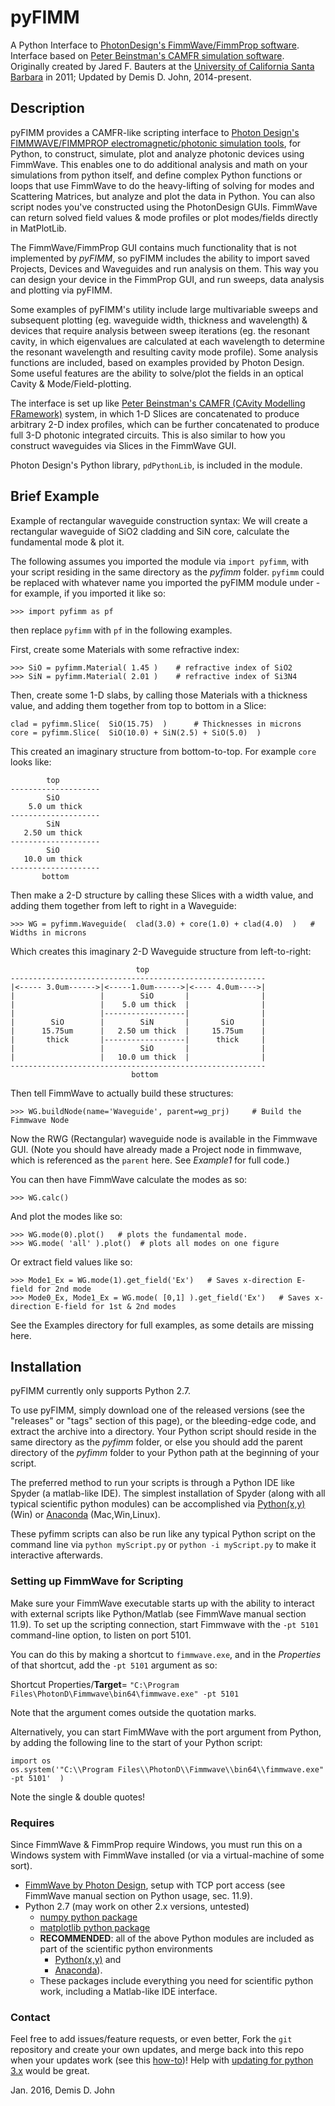 # pyFIMM
A Python Interface to [PhotonDesign's FimmWave/FimmProp software](http://www.photond.com/products/fimmwave.htm).
Interface based on [Peter Beinstman's CAMFR simulation software](http://camfr.sourceforge.net).
Originally created by Jared F. Bauters at the [University of California Santa Barbara](ucsb.edu) in 2011; 
Updated by Demis D. John, 2014-present.


## Description

pyFIMM provides a CAMFR-like scripting interface to [Photon Design's FIMMWAVE/FIMMPROP electromagnetic/photonic simulation tools](http://www.photond.com/products/fimmwave.htm), for Python, to construct, simulate, plot and analyze photonic devices using FimmWave.  This enables one to do additional analysis and math on your simulations from python itself, and define complex Python functions or loops that use FimmWave to do the heavy-lifting of solving for modes and Scattering Matrices, but analyze and plot the data in Python. You can also script nodes you've constructed using the PhotonDesign GUIs. FimmWave can return solved field values & mode profiles or plot modes/fields directly in MatPlotLib.

The FimmWave/FimmProp GUI contains much functionality that is not implemented by *pyFIMM*, so pyFIMM includes the ability to import saved Projects, Devices and Waveguides and run analysis on them. This way you can design your device in the FimmProp GUI, and run sweeps, data analysis and plotting via pyFIMM.

Some examples of pyFIMM's utility include large multivariable sweeps and subsequent plotting (eg. waveguide width, thickness and wavelength) & devices that require analysis between sweep iterations (eg. the resonant cavity, in which eigenvalues are calculated at each wavelength to determine the resonant wavelength and resulting cavity mode profile).
Some analysis functions are included, based on examples provided by Photon Design.  Some useful features are the ability to solve/plot the fields in an optical Cavity & Mode/Field-plotting.

The interface is set up like [Peter Beinstman's CAMFR (CAvity Modelling FRamework)](http://camfr.sourceforge.net) system, in which 1-D Slices are concatenated to produce arbitrary 2-D index profiles, which can be further concatenated to produce full 3-D photonic integrated circuits. This is also similar to how you construct waveguides via Slices in the FimmWave GUI.

Photon Design's Python library, `pdPythonLib`, is included in the module.


## Brief Example
Example of rectangular waveguide construction syntax: We will create a rectangular waveguide of SiO2 cladding and SiN core, calculate the fundamental mode & plot it. 

The following assumes you imported the module via `import pyfimm`, with your script residing in the same directory as the *pyfimm* folder.  `pyfimm` could be replaced with whatever name you imported the pyFIMM module under - for example, if you imported it like so:

    >>> import pyfimm as pf
    
then replace `pyfimm` with `pf` in the following examples.

First, create some Materials with some refractive index:

    >>> SiO = pyfimm.Material( 1.45 )    # refractive index of SiO2
    >>> SiN = pyfimm.Material( 2.01 )    # refractive index of Si3N4

Then, create some 1-D slabs, by calling those Materials with a thickness value, and adding them together from top to bottom in a Slice:

    clad = pyfimm.Slice(  SiO(15.75)  )      # Thicknesses in microns
    core = pyfimm.Slice(  SiO(10.0) + SiN(2.5) + SiO(5.0)  )
    
This created an imaginary structure from bottom-to-top. For example `core` looks like:

            top         
    --------------------
            SiO
        5.0 um thick
    --------------------
            SiN
       2.50 um thick
    --------------------
            SiO
       10.0 um thick
    --------------------
           bottom

Then make a 2-D structure by calling these Slices with a width value, and adding them together from left to right in a Waveguide:

    >>> WG = pyfimm.Waveguide(  clad(3.0) + core(1.0) + clad(4.0)  )   # Widths in microns
    
Which creates this imaginary 2-D Waveguide structure from left-to-right:

                                top         
    ---------------------------------------------------------
    |<----- 3.0um------>|<-----1.0um------>|<---- 4.0um---->|
    |                   |        SiO       |                |
    |                   |    5.0 um thick  |                |                
    |                   |------------------|                |
    |        SiO        |        SiN       |       SiO      |
    |      15.75um      |   2.50 um thick  |     15.75um    |
    |       thick       |------------------|      thick     |
    |                   |        SiO       |                |
    |                   |   10.0 um thick  |                |
    ---------------------------------------------------------
                               bottom
    
Then tell FimmWave to actually build these structures:

    >>> WG.buildNode(name='Waveguide', parent=wg_prj)     # Build the Fimmwave Node
    
Now the RWG (Rectangular) waveguide node is available in the Fimmwave GUI.  (Note you should have already made a Project node in fimmwave, which is referenced as the `parent` here.  See *Example1* for full code.)

You can then have FimmWave calculate the modes as so:

    >>> WG.calc()

And plot the modes like so:

    >>> WG.mode(0).plot()   # plots the fundamental mode.
    >>> WG.mode( 'all' ).plot()  # plots all modes on one figure
    
Or extract field values like so:

    >>> Mode1_Ex = WG.mode(1).get_field('Ex')   # Saves x-direction E-field for 2nd mode
    >>> Mode0_Ex, Mode1_Ex = WG.mode( [0,1] ).get_field('Ex')   # Saves x-direction E-field for 1st & 2nd modes

See the Examples directory for full examples, as some details are missing here.



## Installation
pyFIMM currently only supports Python 2.7.

To use pyFIMM, simply download one of the released versions (see the "releases" or "tags" section of this page), or the bleeding-edge code, and extract the archive into a directory.  Your Python script should reside in the same directory as the *pyfimm* folder, or else you should add the parent directory of the *pyfimm* folder to your Python path at the beginning of your script.    

The preferred method to run your scripts is through a Python IDE like Spyder (a matlab-like IDE).  The simplest installation of Spyder (along with all typical scientific python modules) can be accomplished via [Python(x,y)](https://code.google.com/p/pythonxy/) (Win) or [Anaconda](http://continuum.io/downloads) (Mac,Win,Linux). 

These pyfimm scripts can also be run like any typical Python script on the command line via `python myScript.py` or `python -i myScript.py` to make it interactive afterwards.

### Setting up FimmWave for Scripting
Make sure your FimmWave executable starts up with the ability to interact with external scripts like Python/Matlab (see FimmWave manual section 11.9).
To set up the scripting connection, start Fimmwave with the `-pt 5101` command-line option, to listen on port 5101. 

You can do this by making a shortcut to `fimmwave.exe`, and in the *Properties* of that shortcut, add the `-pt 5101` argument as so:

Shortcut Properties/**Target**= `"C:\Program Files\PhotonD\Fimmwave\bin64\fimmwave.exe" -pt 5101`

Note that the argument comes outside the quotation marks.

Alternatively, you can start FimMWave with the port argument from Python, by adding the following line to the start of your Python script:

    import os
    os.system('"C:\\Program Files\\PhotonD\\Fimmwave\\bin64\\fimmwave.exe" -pt 5101'  )

Note the single & double quotes! 


### Requires
Since FimmWave & FimmProp require Windows, you must run this on a Windows system with FimmWave installed (or via a virtual-machine of some sort).  
* [FimmWave by Photon Design](http://www.photond.com/products/fimmwave.htm), setup with TCP port access (see FimmWave manual section on Python usage, sec. 11.9).
* Python 2.7 (may work on other 2.x versions, untested)
    * [numpy python package](http://www.numpy.org)
    * [matplotlib python package](http://matplotlib.org)
    * **RECOMMENDED**: all of the above Python modules are included as part of the scientific python environments 
        * [Python(x,y)](https://code.google.com/p/pythonxy/) and 
        * [Anaconda](http://continuum.io/downloads)).
    * These packages include everything you need for scientific python work, including a Matlab-like IDE interface.

### Contact
Feel free to add issues/feature requests, or even better, Fork the `git` repository and create your own updates, and merge back into this repo when your updates work (see this [how-to](http://kbroman.org/github_tutorial/pages/fork.html))!  Help with [updating for python 3.x](https://github.com/demisjohn/pyFIMM/issues/67) would be great.

Jan. 2016, Demis D. John
